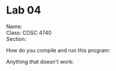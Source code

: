 # Lab 04

Name:  
Class: COSC 4740  
Section:

How do you compile and run this program:

Anything that doesn't work:
